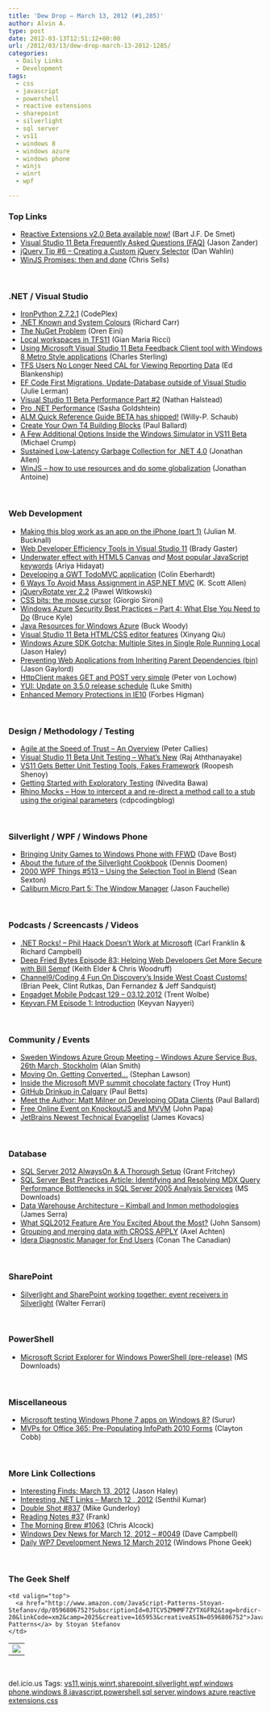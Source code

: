 ```yaml
---
title: 'Dew Drop – March 13, 2012 (#1,285)'
author: Alvin A.
type: post
date: 2012-03-13T12:51:12+00:00
url: /2012/03/13/dew-drop-march-13-2012-1285/
categories:
  - Daily Links
  - Development
tags:
  - css
  - javascript
  - powershell
  - reactive extensions
  - sharepoint
  - silverlight
  - sql server
  - vs11
  - windows 8
  - windows azure
  - windows phone
  - winjs
  - winrt
  - wpf

---
```

### <a name="top"></a>Top Links

  * [Reactive Extensions v2.0 Beta available now!][1] (Bart J.F. De Smet)
  * [Visual Studio 11 Beta Frequently Asked Questions (FAQ)][2] (Jason Zander)
  * [jQuery Tip #6 – Creating a Custom jQuery Selector][3] (Dan Wahlin)
  * [WinJS Promises: then and done][4] (Chris Sells)

&#160;

### <a name="dotnet"></a>.NET / Visual Studio

  * <a href="http://ironpython.codeplex.com/releases/view/74478" target="_blank">IronPython 2.7.2.1</a> (CodePlex)
  * [.NET Known and System Colours][5] (Richard Carr)
  * [The NuGet Problem][6] (Oren Eini)
  * [Local workspaces in TFS11][7] (Gian Maria Ricci)
  * [Using Microsoft Visual Studio 11 Beta Feedback Client tool with Windows 8 Metro Style applications][8] (Charles Sterling)
  * [TFS Users No Longer Need CAL for Viewing Reporting Data][9] (Ed Blankenship)
  * [EF Code First Migrations, Update-Database outside of Visual Studio][10] (Julie Lerman)
  * [Visual Studio 11 Beta Performance Part #2][11] (Nathan Halstead)
  * [Pro .NET Performance][12] (Sasha Goldshtein)
  * [ALM Quick Reference Guide BETA has shipped!][13] (Willy-P. Schaub)
  * [Create Your Own T4 Building Blocks][14] (Paul Ballard)
  * [A Few Additional Options Inside the Windows Simulator in VS11 Beta][15] (Michael Crump)
  * [Sustained Low-Latency Garbage Collection for .NET 4.0][16] (Jonathan Allen)
  * [WinJS – how to use resources and do some globalization][17] (Jonathan Antoine)

&#160;

### <a name="web"></a>Web Development

  * [Making this blog work as an app on the iPhone (part 1)][18] (Julian M. Bucknall)
  * [Web Developer Efficiency Tools in Visual Studio 11][19] (Brady Gaster)
  * [Underwater effect with HTML5 Canvas][20] _and_ [Most popular JavaScript keywords][21] (Ariya Hidayat)
  * [Developing a GWT TodoMVC application][22] (Colin Eberhardt)
  * [6 Ways To Avoid Mass Assignment in ASP.NET MVC][23] (K. Scott Allen)
  * [jQueryRotate ver 2.2][24] (Pawel Witkowski)
  * [CSS bits: the mouse cursor][25] (Giorgio Sironi)
  * [Windows Azure Security Best Practices – Part 4: What Else You Need to Do][26] (Bruce Kyle)
  * [Java Resources for Windows Azure][27] (Buck Woody)
  * [Visual Studio 11 Beta HTML/CSS editor features][28] (Xinyang Qiu)
  * [Windows Azure SDK Gotcha: Multiple Sites in Single Role Running Local][29] (Jason Haley)
  * [Preventing Web Applications from Inheriting Parent Dependencies (bin)][30] (Jason Gaylord)
  * [HttpClient makes GET and POST very simple][31] (Peter von Lochow)
  * <a href="http://feeds.yuiblog.com/~r/YahooUserInterfaceBlog/~3/Mc-DkFlrJjg/" target="_blank">YUI: Update on 3.5.0 release schedule</a> (Luke Smith)
  * [Enhanced Memory Protections in IE10][32] (Forbes Higman)

&#160;

### <a name="design"></a>Design / Methodology / Testing

  * [Agile at the Speed of Trust – An Overview][33] (Peter Callies)
  * [Visual Studio 11 Beta Unit Testing – What’s New][34] (Raj Aththanayake)
  * [VS11 Gets Better Unit Testing Tools, Fakes Framework][35] (Roopesh Shenoy)
  * [Getting Started with Exploratory Testing][36] (Nivedita Bawa)
  * [Rhino Mocks &#8211; How to intercept a and re-direct a method call to a stub using the original parameters][37] (cdpcodingblog)

&#160;

### <a name="silverlight"></a>Silverlight / WPF / Windows Phone

  * [Bringing Unity Games to Windows Phone with FFWD][38] (Dave Bost)
  * [About the future of the Silverlight Cookbook][39] (Dennis Doomen)
  * <a href="http://wpf.2000things.com/2012/03/13/513-using-the-selection-tool-in-blend/" target="_blank">2000 WPF Things #513 – Using the Selection Tool in Blend</a> (Sean Sexton)
  * [Caliburn Micro Part 5: The Window Manager][40] (Jason Fauchelle)

&#160;

### <a name="podcasts"></a>Podcasts / Screencasts / Videos

  * <a href="http://www.dotnetrocks.com/default.aspx?ShowNum=749" target="_blank">.NET Rocks! &#8211; Phil Haack Doesn&#8217;t Work at Microsoft</a> (Carl Franklin & Richard Campbell)
  * <a href="http://feedproxy.google.com/~r/deepfriedbytes/~3/1piMcgSNRkg/" target="_blank">Deep Fried Bytes Episode 83: Helping Web Developers Get More Secure with Bill Sempf</a> (Keith Elder & Chris Woodruff)
  * [Channel9/Coding 4 Fun On Discovery’s Inside West Coast Customs!][41] (Brian Peek, Clint Rutkas, Dan Fernandez & Jeff Sandquist)
  * [Engadget Mobile Podcast 129 &#8211; 03.12.2012][42] (Trent Wolbe)
  * [Keyvan.FM Episode 1: Introduction][43] (Keyvan Nayyeri)

&#160;

### <a name="events"></a>Community / Events

  * [Sweden Windows Azure Group Meeting &#8211; Windows Azure Service Bus, 26th March, Stockholm][44] (Alan Smith)
  * [Moving On, Getting Converted&#8230;][45] (Stephan Lawson)
  * [Inside the Microsoft MVP summit chocolate factory][46] (Troy Hunt)
  * [GitHub Drinkup in Calgary][47] (Paul Betts)
  * [Meet the Author: Matt Milner on Developing OData Clients][48] (Paul Ballard)
  * [Free Online Event on KnockoutJS and MVVM][49] (John Papa)
  * [JetBrains Newest Technical Evangelist][50] (James Kovacs)

&#160;

### <a name="sql"></a>Database

  * [SQL Server 2012 AlwaysOn & A Thorough Setup][51] (Grant Fritchey)
  * [SQL Server Best Practices Article: Identifying and Resolving MDX Query Performance Bottlenecks in SQL Server 2005 Analysis Services][52] (MS Downloads)
  * [Data Warehouse Architecture – Kimball and Inmon methodologies][53] (James Serra)
  * [What SQL2012 Feature Are You Excited About the Most?][54] (John Sansom)
  * [Grouping and merging data with CROSS APPLY][55] (Axel Achten)
  * [Idera Diagnostic Manager for End Users][56] (Conan The Canadian)

&#160;

### <a name="sp"></a>SharePoint

  * [Silverlight and SharePoint working together: event receivers in Silverlight][57] (Walter Ferrari)

&#160;

### <a name="ps"></a>PowerShell

  * [Microsoft Script Explorer for Windows PowerShell (pre-release)][58] (MS Downloads)

&#160;

### <a name="misc"></a>Miscellaneous

  * <a href="http://wmpoweruser.com/microsoft-testing-windows-phone-7-apps-on-windows-8/" target="_blank">Microsoft testing Windows Phone 7 apps on Windows 8?</a> (Surur)
  * [MVPs for Office 365: Pre-Populating InfoPath 2010 Forms][59] (Clayton Cobb)

&#160;

### <a name="links"></a>More Link Collections

  * [Interesting Finds: March 13, 2012][60] (Jason Haley)
  * [Interesting .NET Links – March 12 , 2012][61] (Senthil Kumar)
  * [Double Shot #837][62] (Mike Gunderloy)
  * [Reading Notes #37][63] (Frank)
  * [The Morning Brew #1063][64] (Chris Alcock)
  * [Windows Dev News for March 12, 2012 &#8211; #0049][65] (Dave Campbell)
  * [Daily WP7 Development News 12 March 2012][66] (Windows Phone Geek)

&#160;

### <a name="shelf"></a>The Geek Shelf

<table border="0" cellspacing="0" cellpadding="0">
  <tr>
    <td>
      <img data-recalc-dims="1" decoding="async" src="https://i0.wp.com/ecx.images-amazon.com/images/I/51ACzMjH6rL._SL160_.jpg?w=660" />
    </td>
    
    <td valign="top">
      <a href="http://www.amazon.com/JavaScript-Patterns-Stoyan-Stefanov/dp/0596806752?SubscriptionId=0JTCV5ZMHMF7ZYTXGFR2&tag=brdicr-20&linkCode=xm2&camp=2025&creative=165953&creativeASIN=0596806752">JavaScript Patterns</a> by Stoyan Stefanov
    </td>
  </tr>
</table>

&#160;

<div style="padding-bottom: 0px; margin: 0px; padding-left: 0px; padding-right: 0px; display: inline; float: none; padding-top: 0px" id="scid:0767317B-992E-4b12-91E0-4F059A8CECA8:660d9b39-885f-4d7b-a704-b73566a22cda" class="wlWriterEditableSmartContent">
  del.icio.us Tags: <a href="http://del.icio.us/popular/vs11" rel="tag">vs11</a>,<a href="http://del.icio.us/popular/winjs" rel="tag">winjs</a>,<a href="http://del.icio.us/popular/winrt" rel="tag">winrt</a>,<a href="http://del.icio.us/popular/sharepoint" rel="tag">sharepoint</a>,<a href="http://del.icio.us/popular/silverlight" rel="tag">silverlight</a>,<a href="http://del.icio.us/popular/wpf" rel="tag">wpf</a>,<a href="http://del.icio.us/popular/windows+phone" rel="tag">windows phone</a>,<a href="http://del.icio.us/popular/windows+8" rel="tag">windows 8</a>,<a href="http://del.icio.us/popular/javascript" rel="tag">javascript</a>,<a href="http://del.icio.us/popular/powershell" rel="tag">powershell</a>,<a href="http://del.icio.us/popular/sql+server" rel="tag">sql server</a>,<a href="http://del.icio.us/popular/windows+azure" rel="tag">windows azure</a>,<a href="http://del.icio.us/popular/reactive+extensions" rel="tag">reactive extensions</a>,<a href="http://del.icio.us/popular/css" rel="tag">css</a>
</div>

 [1]: http://blogs.msdn.com/b/rxteam/archive/2012/03/12/reactive-extensions-v2-0-beta-available-now.aspx
 [2]: http://blogs.msdn.com/b/jasonz/archive/2012/03/12/visual-studio-11-beta-frequently-asked-questions-faq.aspx
 [3]: http://weblogs.asp.net/dwahlin/archive/2012/03/13/jquery-tip-6-creating-a-custom-jquery-selector.aspx
 [4]: http://www.sellsbrothers.com/posts/Details/12717
 [5]: http://feedproxy.google.com/~r/BlackwaspLatestAdditions/~3/e33wb1dV1C4/RSSLanding.aspx
 [6]: http://feedproxy.google.com/~r/AyendeRahien/~3/ZK4v_3snCs4/the-nuget-problem
 [7]: http://feedproxy.google.com/~r/AlkampferEng/~3/UlbaH6gC6lY/
 [8]: http://blogs.msdn.com/b/visualstudioalm/archive/2012/03/12/using-microsoft-visual-studio-11-beta-feedback-client-tool-with-windows-8-metro-style-applications.aspx
 [9]: http://feedproxy.google.com/~r/EdSquared/~3/OyT1jgLfnDk/TFS+Users+No+Longer+Need+CAL+For+Viewing+Reporting+Data.aspx
 [10]: http://thedatafarm.com/blog/data-access/ef-code-first-migrations-update-database-outside-of-visual-studio/
 [11]: http://blogs.msdn.com/b/visualstudio/archive/2012/03/12/visual-studio-11-beta-performance-part-2.aspx
 [12]: http://feedproxy.google.com/~r/sashag/~3/eMEPgTzJO7U/pro-net-performance.aspx
 [13]: http://blogs.msdn.com/b/visualstudioalm/archive/2012/03/12/alm-quick-reference-guide-beta-has-shipped.aspx
 [14]: http://blog.pluralsight.com/2012/03/12/create-your-own-t4-building-blocks/
 [15]: http://feedproxy.google.com/~r/MichaelCrump/~3/KAQTjgftucU/a-few-additional-options-inside-the-windows-simulator-in-vs11-beta
 [16]: http://www.infoq.com/news/2012/03/Net-403
 [17]: http://feedproxy.google.com/~r/JonathanAntoine/~3/WVOf38hsHgY/
 [18]: http://blog.boyet.com/blog/blog/making-this-blog-work-as-an-app-on-the-iphone-part-1/
 [19]: http://channel9.msdn.com/Shows/Web+Camps+TV/Web-Developer-Efficiency-Tools-in-Visual-Studio-11
 [20]: http://ariya.ofilabs.com/2012/03/underwater-effect-with-html5-canvas.html?utm_source=rss&utm_medium=rss&utm_campaign=underwater-effect-with-html5-canvas
 [21]: http://ariya.ofilabs.com/2012/03/most-popular-javascript-keywords.html?utm_source=rss&utm_medium=rss&utm_campaign=most-popular-javascript-keywords
 [22]: http://www.scottlogic.co.uk/blog/colin/2012/03/developing-a-gwt-todomvc-application/
 [23]: http://odetocode.com/Blogs/scott/archive/2012/03/11/complete-guide-to-mass-assignment-in-asp-net-mvc.aspx
 [24]: http://feedproxy.google.com/~r/JavascriptSnippets/~3/2xmmrOp8ZfQ/jqueryrotate-ver-22.html
 [25]: http://feeds.dzone.com/~r/zones/css/~3/p9-WrbdFbak/css-bits-mouse-cursor
 [26]: http://blogs.msdn.com/b/usisvde/archive/2012/03/12/windows-azure-security-best-practices-part-4-what-else-you-need-to-do.aspx
 [27]: http://blogs.msdn.com/b/buckwoody/archive/2012/03/12/java-resources-for-windows-azure.aspx
 [28]: http://blogs.msdn.com/b/webdevtools/archive/2012/03/12/visual-studio-11-beta-html-css-editor-features.aspx
 [29]: http://jasonhaley.com/blog/post.aspx?id=f05b9a08-2ed3-43ff-93f0-c046da434423
 [30]: http://feeds.jasongaylord.com/~r/JasonNGaylord/~3/VoH6TdfrFSY/prevent-child-apps-from-inheriting-dependencies
 [31]: http://feedproxy.google.com/~r/jayway/posts/~3/jWI5RlEtdkc/
 [32]: http://blogs.msdn.com/b/ie/archive/2012/03/12/enhanced-memory-protections-in-ie10.aspx
 [33]: http://feedproxy.google.com/~r/LeadingAgile/~3/Rpn7KHN5wug/
 [34]: http://feedproxy.google.com/~r/netCurryRecentArticles/~3/okztGZNjo5E/ShowArticle.aspx
 [35]: http://www.infoq.com/news/2012/03/vs-11-unit-testing-fakes
 [36]: http://blogs.msdn.com/b/visualstudioalm/archive/2012/03/12/getting-started-with-exploratory-testing.aspx
 [37]: http://geekswithblogs.net/cdpcodingblog/archive/2012/03/13/rhino-mocks---how-to-intercept-a-and-re-direct-a.aspx
 [38]: http://feedproxy.google.com/~r/DaveBost/~3/6d3A6oIehYI/
 [39]: http://www.dennisdoomen.net/2012/03/about-future-of-silverlight-cookbook.html
 [40]: http://www.mindscapehq.com/blog/index.php/2012/03/13/caliburn-micro-part-5-the-window-manager/
 [41]: http://channel9.msdn.com/coding4fun/blog/Coding-4-Fun-On-Inside-West-Coast-Customs
 [42]: http://www.engadget.com/2012/03/12/engadget-mobile-podcast-129-03-12-2012/
 [43]: http://keyvan.io/keyvan-fm-episode-1-introduction
 [44]: http://geekswithblogs.net/asmith/archive/2012/03/13/148977.aspx
 [45]: http://blogs.lessthandot.com/index.php/DataMgmt/DBAdmin/MSSQLServerAdmin/moving-on-getting-converted
 [46]: http://feedproxy.google.com/~r/TroyHunt/~3/rmnIOeAKD20/inside-microsoft-mvp-summit-chocolate.html
 [47]: https://github.com/blog/1076-github-drinkup-in-calgary
 [48]: http://blog.pluralsight.com/2012/03/12/meet-the-author-matt-milner-on-developing-odata-clients/
 [49]: http://feedproxy.google.com/~r/JohnPapa/~3/fYmPeKuQqVc/free-online-event-on-knockoutjs-and-mvvm
 [50]: http://feedproxy.google.com/~r/CodeBetter/~3/vOC33x_4j0U/
 [51]: http://feedproxy.google.com/~r/sqlserverpedia/~3/bdFiIAabr9k/
 [52]: http://www.microsoft.com/download/en/details.aspx?id=661&WT.mc_id=rss_alldownloads_all
 [53]: http://feedproxy.google.com/~r/sqlserverpedia/~3/hT2U-CMz94g/
 [54]: http://feedproxy.google.com/~r/sqlserverpedia/~3/LUuOY8aStcQ/
 [55]: http://blogs.lessthandot.com/index.php/DataMgmt/DBProgramming/grouping-and-merging-data-with
 [56]: http://blogs.lessthandot.com/index.php/DataMgmt/DBAdmin/MSSQLServerAdmin/start-of-a-series-on
 [57]: http://feedproxy.google.com/~r/silverlightshow/~3/aHD0fvAMdGg/Silverlight-and-Sharepoint-working-together-event-receivers-in-Silverlight.aspx
 [58]: http://www.microsoft.com/download/en/details.aspx?id=29101&WT.mc_id=rss_alldownloads_all
 [59]: http://blogs.msdn.com/b/mvpawardprogram/archive/2012/03/12/mvps-for-office-365-pre-populating-infopath-2010-forms.aspx
 [60]: http://jasonhaley.com/blog/post.aspx?id=86345aa8-5166-4214-bcec-e97faac47f27
 [61]: http://techblog.ginktage.com/2012/03/interesting-net-links-march-12-2012/
 [62]: http://afreshcup.com/home/2012/3/13/double-shot-837.html
 [63]: http://www.frankysnotes.com/2012/03/reading-notes-37.html
 [64]: http://feedproxy.google.com/~r/ReflectivePerspective/~3/HEyN4IpPUQc/
 [65]: http://www.windowsdevnews.com/Blogs.aspx?ID=77
 [66]: http://feedproxy.google.com/~r/Windowsphonegeek/~3/KqdUm5os2bg/daily-wp7-development-news-12-march-2012